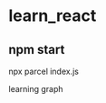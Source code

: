 # learn_react

## npm start

npx parcel index.js

learning graph

<!-- Header
            logo
            navbar
    Body
        search
        RestrauntContainer
            cards

    Footer
         links
         address
         contact

 -->
